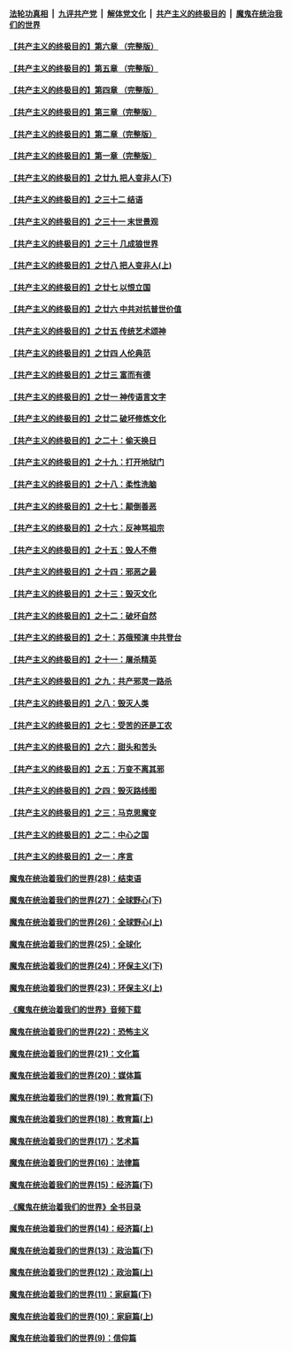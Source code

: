 ####  [法轮功真相](../../../../basic/blob/master/README.md?t=02271352) &nbsp;|&nbsp; [九评共产党](../../../../9ping.md/blob/master/README.md?t=02271352) &nbsp;|&nbsp; [解体党文化](../../../../jtdwh.md/blob/master/README.md?t=02271352)  &nbsp;|&nbsp; [共产主义的终极目的](../../../../gczydzjmd.md/blob/master/README.md?t=02271352) &nbsp;|&nbsp; [魔鬼在统治我们的世界](../../../../mgztzwmdsj.md/blob/master/README.md?t=02271352) 

#### [【共产主义的终极目的】第六章 （完整版）](../pages/nsc422/n11428913.md?t=02271352) 

#### [【共产主义的终极目的】第五章 （完整版）](../pages/nsc422/n11428912.md?t=02271352) 

#### [【共产主义的终极目的】第四章 （完整版）](../pages/nsc422/n11428907.md?t=02271352) 

#### [【共产主义的终极目的】第三章（完整版）](../pages/nsc422/n11428848.md?t=02271352) 

#### [【共产主义的终极目的】第二章（完整版）](../pages/nsc422/n11428831.md?t=02271352) 

#### [【共产主义的终极目的】第一章（完整版）](../pages/nsc422/n11417651.md?t=02271352) 

#### [【共产主义的终极目的】之廿九 把人变非人(下)](../pages/nsc422/n11344140.md?t=02271352) 

#### [【共产主义的终极目的】之三十二 结语](../pages/nsc422/n11360535.md?t=02271352) 

#### [【共产主义的终极目的】之三十一 末世景观](../pages/nsc422/n11351129.md?t=02271352) 

#### [【共产主义的终极目的】之三十 几成狼世界](../pages/nsc422/n11348280.md?t=02271352) 

#### [【共产主义的终极目的】之廿八 把人变非人(上)](../pages/nsc422/n11340492.md?t=02271352) 

#### [【共产主义的终极目的】之廿七 以恨立国](../pages/nsc422/n11336944.md?t=02271352) 

#### [【共产主义的终极目的】之廿六 中共对抗普世价值](../pages/nsc422/n11324785.md?t=02271352) 

#### [【共产主义的终极目的】之廿五 传统艺术颂神](../pages/nsc422/n11296396.md?t=02271352) 

#### [【共产主义的终极目的】之廿四 人伦典范](../pages/nsc422/n11296397.md?t=02271352) 

#### [【共产主义的终极目的】之廿三 富而有德](../pages/nsc422/n11283598.md?t=02271352) 

#### [【共产主义的终极目的】之廿一 神传语言文字](../pages/nsc422/n11263265.md?t=02271352) 

#### [【共产主义的终极目的】之廿二 破坏修炼文化](../pages/nsc422/n11245728.md?t=02271352) 

#### [【共产主义的终极目的】之二十：偷天换日](../pages/nsc422/n11238846.md?t=02271352) 

#### [【共产主义的终极目的】之十九：打开地狱门](../pages/nsc422/n11206376.md?t=02271352) 

#### [【共产主义的终极目的】之十八：柔性洗脑](../pages/nsc422/n11199994.md?t=02271352) 

#### [【共产主义的终极目的】之十七：颠倒善恶](../pages/nsc422/n11179782.md?t=02271352) 

#### [【共产主义的终极目的】之十六：反神骂祖宗](../pages/nsc422/n11166798.md?t=02271352) 

#### [【共产主义的终极目的】之十五：毁人不倦](../pages/nsc422/n11166792.md?t=02271352) 

#### [【共产主义的终极目的】之十四：邪恶之最](../pages/nsc422/n11150249.md?t=02271352) 

#### [【共产主义的终极目的】之十三：毁灭文化](../pages/nsc422/n11135227.md?t=02271352) 

#### [【共产主义的终极目的】之十二：破坏自然](../pages/nsc422/n11135214.md?t=02271352) 

#### [【共产主义的终极目的】之十：苏俄预演 中共登台](../pages/nsc422/n11118424.md?t=02271352) 

#### [【共产主义的终极目的】之十一：屠杀精英](../pages/nsc422/n11118442.md?t=02271352) 

#### [【共产主义的终极目的】之九：共产邪灵一路杀](../pages/nsc422/n11114139.md?t=02271352) 

#### [【共产主义的终极目的】之八：毁灭人类](../pages/nsc422/n11108503.md?t=02271352) 

#### [【共产主义的终极目的】之七：受苦的还是工农](../pages/nsc422/n11101809.md?t=02271352) 

#### [【共产主义的终极目的】之六：甜头和苦头](../pages/nsc422/n11096971.md?t=02271352) 

#### [【共产主义的终极目的】之五：万变不离其邪](../pages/nsc422/n11091285.md?t=02271352) 

#### [【共产主义的终极目的】之四：毁灭路线图](../pages/nsc422/n11086284.md?t=02271352) 

#### [【共产主义的终极目的】之三：马克思魔变](../pages/nsc422/n11061941.md?t=02271352) 

#### [【共产主义的终极目的】之二：中心之国](../pages/nsc422/n11047728.md?t=02271352) 

#### [【共产主义的终极目的】之一：序言](../pages/nsc422/n11086077.md?t=02271352) 

#### [魔鬼在统治着我们的世界(28)：结束语](../pages/nsc422/n10936246.md?t=02271352) 

#### [魔鬼在统治着我们的世界(27)：全球野心(下)](../pages/nsc422/n10928319.md?t=02271352) 

#### [魔鬼在统治着我们的世界(26)：全球野心(上)](../pages/nsc422/n10900318.md?t=02271352) 

#### [魔鬼在统治着我们的世界(25)：全球化](../pages/nsc422/n10788205.md?t=02271352) 

#### [魔鬼在统治着我们的世界(24)：环保主义(下)](../pages/nsc422/n10695307.md?t=02271352) 

#### [魔鬼在统治着我们的世界(23)：环保主义(上)](../pages/nsc422/n10688613.md?t=02271352) 

#### [《魔鬼在统治着我们的世界》音频下载](../pages/nsc422/n10635553.md?t=02271352) 

#### [魔鬼在统治着我们的世界(22)：恐怖主义](../pages/nsc422/n10614727.md?t=02271352) 

#### [魔鬼在统治着我们的世界(21)：文化篇](../pages/nsc422/n10597706.md?t=02271352) 

#### [魔鬼在统治着我们的世界(20)：媒体篇](../pages/nsc422/n10586579.md?t=02271352) 

#### [魔鬼在统治着我们的世界(19)：教育篇(下)](../pages/nsc422/n10564808.md?t=02271352) 

#### [魔鬼在统治着我们的世界(18)：教育篇(上)](../pages/nsc422/n10526970.md?t=02271352) 

#### [魔鬼在统治着我们的世界(17)：艺术篇](../pages/nsc422/n10499093.md?t=02271352) 

#### [魔鬼在统治着我们的世界(16)：法律篇](../pages/nsc422/n10485969.md?t=02271352) 

#### [魔鬼在统治着我们的世界(15)：经济篇(下)](../pages/nsc422/n10469975.md?t=02271352) 

#### [《魔鬼在统治着我们的世界》全书目录](../pages/nsc422/n10464261.md?t=02271352) 

#### [魔鬼在统治着我们的世界(14)：经济篇(上)](../pages/nsc422/n10457370.md?t=02271352) 

#### [魔鬼在统治着我们的世界(13)：政治篇(下)](../pages/nsc422/n10448270.md?t=02271352) 

#### [魔鬼在统治着我们的世界(12)：政治篇(上)](../pages/nsc422/n10444576.md?t=02271352) 

#### [魔鬼在统治着我们的世界(11)：家庭篇(下)](../pages/nsc422/n10440961.md?t=02271352) 

#### [魔鬼在统治着我们的世界(10)：家庭篇(上)](../pages/nsc422/n10435448.md?t=02271352) 

#### [魔鬼在统治着我们的世界(9)：信仰篇](../pages/nsc422/n10432159.md?t=02271352) 

